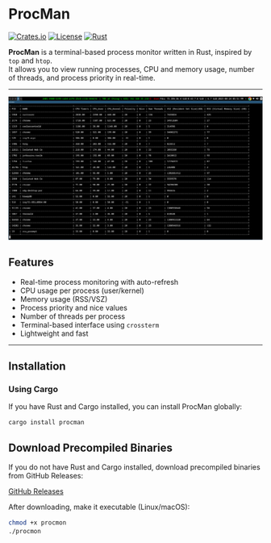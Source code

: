 # ProcMan

[![Crates.io](https://img.shields.io/crates/v/procmon.svg)](https://crates.io/crates/procmon)
[![License](https://img.shields.io/badge/license-MIT-blue.svg)](LICENSE)
[![Rust](https://img.shields.io/badge/rust-1.72+-orange.svg)](https://www.rust-lang.org/)

**ProcMan** is a terminal-based process monitor written in Rust, inspired by `top` and `htop`.  
It allows you to view running processes, CPU and memory usage, number of threads, and process priority in real-time.

---
![ProcMon Demo](screenshot/procmon.png)

## Features

- Real-time process monitoring with auto-refresh
- CPU usage per process (user/kernel)
- Memory usage (RSS/VSZ)
- Process priority and nice values
- Number of threads per process
- Terminal-based interface using `crossterm`
- Lightweight and fast

---

## Installation

### Using Cargo

If you have Rust and Cargo installed, you can install ProcMan globally:

```bash
cargo install procman
```


## Download Precompiled Binaries

If you do not have Rust and Cargo installed, download precompiled binaries from GitHub Releases:

[GitHub Releases](https://github.com/yourusername/procmon/releases)

After downloading, make it executable (Linux/macOS):

```bash
chmod +x procmon
./procmon
